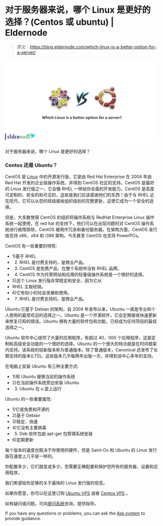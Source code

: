 # 对于服务器来说，哪个 Linux 是更好的选择？(Centos 或 ubuntu) | Eldernode

> 原文：<https://blog.eldernode.com/which-linux-is-a-better-option-for-a-server/>

![Which Linux is a better option for a server](img/26d30b0792f987b4d6df0e97027a7aa8.png)

对于服务器来说，哪个 Linux 是更好的选择？

### **Centos 还是 Ubuntu？**

CentOS 是 [Linux](https://eldernode.com/tag/linux/) 中的开源发行版，它是由 Red Hat Enterprise 在 2004 年由 Red Hat 开发的企业级操作系统，并得到 CentOS 社区的支持。CentOS 是最好的 Linux 发行版之一，它会像 RHEL 一样给你全面的开发能力。CentOS 是高度可定制的、安全的和可见的，这些是我们应该感谢他们的东西！由于与 RHEL 近在咫尺，它可以从您的班级接收组织级别的完整更新，这使它成为一个安全的选择。

但是，大多数使用 CentOS 的组织将操作系统与 RedHat Enterprise Linux 操作系统一起使用，在 red hat 的支持下，他们可以在出现问题时对 CentOS 操作系统进行故障排除，CentOS 被用作冗余和备份服务器。在架构方面，CentOS 发行版支持 x86、x64 和 i386 架构，今天甚至 CentOS 也支持 PowerPCs。

CentOS 有一些重要的特性:

*   1)基于 RHEL
*   2) RHEL 是付费支持的，是商业产品。
*   3) CentOS 是免费产品，在整个系统中没有 RHEL 品牌。
*   4) CentOS 作为托管网站和应用的轻量级操作系统是一个很好的选择。
*   5)这个 Linux 发行版非常稳定和安全，因为它从
*   RHEL 主板经销。
*   6)它有较小的社会发展和使用。
*   7) RHEL 是付费支持的，是商业产品。

Ubuntu:它基于 Debian 的架构，自 2004 年发布以来，Ubuntu 一直是专业和个人使用的最受欢迎的选择之一。Ubuntu 是一个开源软件，它会定期接收快速更新来修复已知的错误。Ubuntu 拥有大量的软件包和功能，已经成为任何项目的最佳选择之一。

Ubuntu 软件中心提供了大量的应用程序，有超过 40，000 个应用程序，这是定制和高级安全功能的一个很好的选择。Ubuntu 的一个很大的特点就是在时间框架内支持。该系统的较新版本称为普通版本。除了普通版本，Canonical 还发布了长期支持的版本(LTS)。这些版本几乎每两年出版一次，并得到该中心多年的支持。

在电脑上安装 Ubuntu 有三种主要方式:

*   1)用 Ubuntu 替换当前的操作系统
*   2)在当前操作系统旁边安装 Ubuntu
*   3) Ubuntu 在 u 盘上运行

Ubuntu 的一些重要属性:

*   1)它是免费和开源的
*   2)基于 Debian
*   3)稳定、快速
*   4)它没有主要病毒
*   5) Deb 软件包由 apt-get 包管理系统安装
*   6)定期更新

每个版本的速度也取决于你使用的硬件，但是 Saint-Os 和 Ubuntu 的 Linux 发行版在速度上几乎是一样的。

你配置多少，它们就变成多少。您需要正确配置和保护您所有的服务器、设置和应用程序。

我们希望给你足够的关于最快的 Linux 发行版的信息。

如果你愿意，你可以在这里订购 [Ubuntu VPS](https://eldernode.com/ubuntu-vps/) 或者 [Centos VPS](https://eldernode.com/centos-vps/) 。

如有疑问或问题，可向[提问系统](https://eldernode.com/ask/)咨询，提供指导。

If you have any questions or problems, you can ask the [Ask system](https://eldernode.com/ask/) to provide guidance.